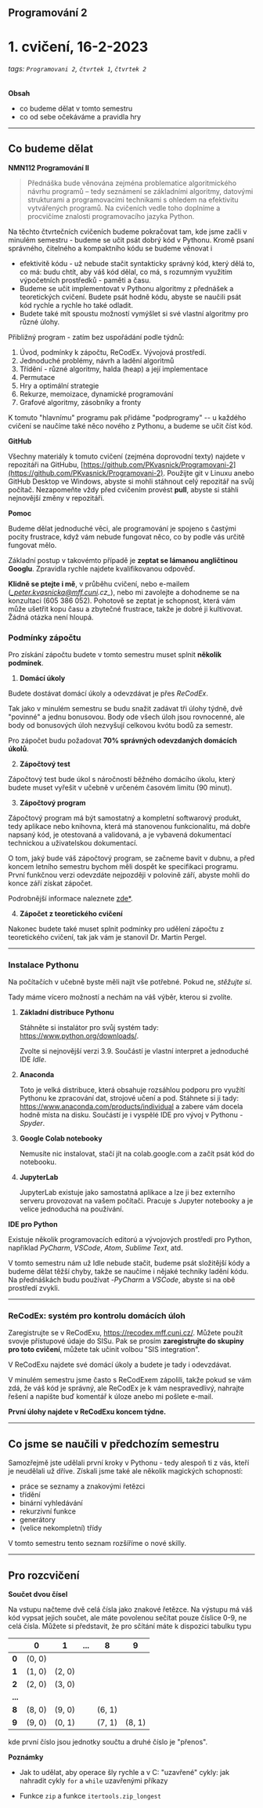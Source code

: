 ## Programování 2

# 1. cvičení, 16-2-2023

###### tags: `Programovani 2`, `čtvrtek 1`, `čtvrtek 2`

**Obsah**

- co budeme dělat v tomto semestru
- co od sebe očekáváme a pravidla hry

---



## Co budeme dělat

**NMN112 Programování II**

> Přednáška bude věnována zejména problematice algoritmického návrhu programů – tedy seznámení se základními algoritmy, datovými strukturami a programovacími technikami s ohledem na efektivitu vytvářených programů. Na cvičeních vedle toho doplníme a procvičíme znalosti programovacího jazyka Python.

Na těchto čtvrtečních cvičeních budeme pokračovat tam, kde jsme začli v minulém semestru - budeme se učit psát dobrý kód v Pythonu. Kromě psaní správného, čitelného a kompaktního kódu se budeme věnovat i 

- efektivitě kódu - už nebude stačit syntakticky správný kód, který dělá to, co má: budu chtít, aby váš kód dělal, co má, s rozumným využitím výpočetních prostředků - paměti a času.
- Budeme se učit implementovat v Pythonu algoritmy z přednášek a teoretických cvičení. Budete psát hodně kódu, abyste se naučili psát kód rychle a rychle ho také odladit.
- Budete také mít spoustu možností vymýšlet si své vlastní algoritmy pro různé úlohy.

Přibližný program - zatím bez uspořádání podle týdnů:

1. Úvod, podmínky k zápočtu, ReCodEx. Vývojová prostředí.
2. Jednoduché problémy, návrh a ladění algoritmů
3. Třídění - různé algoritmy, halda (heap) a její implementace
4. Permutace
5. Hry a optimální strategie
6. Rekurze, memoizace, dynamické programování
7. Grafové algoritmy, zásobníky a fronty

K tomuto "hlavnímu" programu pak přidáme "podprogramy" -- u každého cvičení se naučíme také něco nového z Pythonu, a budeme se učit číst kód. 

**GitHub**

Všechny materiály k tomuto cvičení (zejména doprovodní texty) najdete v repozitáři na GitHubu, [https://github.com/PKvasnick/Programovani-2](https://github.com/PKvasnick/Programovani-2). Použijte git v Linuxu anebo GitHub Desktop ve Windows, abyste si mohli stáhnout celý repozitář na svůj počítač. Nezapomeňte vždy před cvičením provést **pull**, abyste si stáhli nejnovější změny v repozitáři. 

**Pomoc**

Budeme dělat jednoduché věci, ale programování je spojeno s častými pocity frustrace, když vám nebude fungovat něco, co by podle vás určitě fungovat mělo. 

Základní postup v takovémto případě je **zeptat se lámanou angličtinou Googlu**. Zpravidla rychle najdete kvalifikovanou odpověď. 

**Klidně se ptejte i mě**, v průběhu cvičení, nebo e-mailem (*_peter.kvasnicka@mff.cuni.cz_*), nebo mi zavolejte a dohodneme se na konzultaci (605 386 052). Pohotově se zeptat je schopnost, která vám může ušetřit kopu času a zbytečné frustrace, takže je dobré ji kultivovat. Žádná otázka není hloupá.

### Podmínky zápočtu

Pro získání zápočtu budete v tomto semestru muset splnit **několik podmínek**.

1. **Domácí úkoly**

Budete dostávat domácí úkoly a odevzdávat je přes _ReCodEx_. 

Tak jako v minulém semestru se budu snažit zadávat tři úlohy týdně, dvě "povinné" a jednu bonusovou. Body ode všech úloh jsou rovnocenné, ale body od bonusových úloh nezvyšují celkovou kvótu bodů za semestr. 

Pro zápočet budu požadovat **70% správných odevzdaných domácích úkolů**. 

2. **Zápočtový test**

Zápočtový test bude úkol s náročností běžného domácího úkolu, který budete muset vyřešit v učebně v určeném časovém limitu (90 minut).

3. **Zápočtový program**

Zápočtový program má být samostatný a kompletní softwarový produkt, tedy aplikace nebo knihovna, která má stanovenou funkcionalitu, má dobře napsaný kód, je otestovaná a validovaná, a je vybavená dokumentací technickou a uživatelskou dokumentací. 

O tom, jaký bude váš zápočtový program, se začneme bavit v dubnu, a před koncem letního semestru bychom měli dospět ke specifikaci programu. První funkčnou verzi odevzdáte nejpozději v polovině září, abyste mohli do konce září získat zápočet. 

Podrobnější informace naleznete [zde*](https://www2.karlin.mff.cuni.cz/~vlachovsky/NMIN112/zapoctovy_program.html).

[*]: https://www2.karlin.mff.cuni.cz/~vlachovsky/NMIN112/zapoctovy_program.html

4.  **Zápočet z teoretického cvičení**

   Nakonec budete také muset splnit podmínky pro udělení zápočtu z teoretického cvičení, tak jak vám je stanovil Dr. Martin Pergel. 

---

### Instalace Pythonu

Na počítačích v učebně byste měli najít vše potřebné. Pokud ne, *stěžujte si*. 

Tady máme vícero možností a nechám na váš výběr, kterou si zvolíte. 

1. **Základní distribuce Pythonu**

   Stáhněte si instalátor pro svůj systém tady: https://www.python.org/downloads/.

   Zvolte si nejnovější verzi 3.9. Součástí je vlastní interpret a jednoduché IDE _Idle_. 

2. **Anaconda**

   Toto je velká distribuce, která obsahuje rozsáhlou podporu pro využítí Pythonu ke zpracování dat, strojové učení a pod. Stáhnete si ji tady: https://www.anaconda.com/products/individual a zabere vám docela hodně místa na disku. Součástí je i vyspělé IDE pro vývoj v Pythonu - _Spyder_.

3. **Google Colab notebooky**

   Nemusíte nic instalovat, stačí jít na colab.google.com a začít psát kód do notebooku.

4. **JupyterLab** 

   JupyterLab existuje jako samostatná aplikace a lze ji bez externího serveru provozovat na vašem počítači. Pracuje s Jupyter notebooky a je velice jednoduchá na používání. 

**IDE pro Python**

Existuje několik programovacích editorú a vývojových prostředí pro Python, například _PyCharm_, _VSCode_, _Atom_, _Sublime Text_, atd. 

V tomto semestru nám už Idle nebude stačit, budeme psát složitější kódy a budeme dělat těžší chyby, takže se naučíme i nějaké techniky ladění kódu. Na přednáškách budu používat -_PyCharm_ a _VSCode_, abyste si na obě prostředí zvykli. 

---

### ReCodEx: systém pro kontrolu domácích úloh

Zaregistrujte se v ReCodExu, https://recodex.mff.cuni.cz/. Můžete použít svovje přístupové údaje do SISu. Pak se prosím **zaregistrujte do skupiny pro toto cvičení**,  můžete tak učinit volbou "SIS integration". 

V ReCodExu najdete své domácí úkoly a budete je tady i odevzdávat. 

V minulém semestru jsme často s ReCodExem zápolili, takže pokud se vám zdá, že váš kód je správný, ale ReCodEx je k vám nespravedlivý, nahrajte řešení a napište buď komentář k úloze anebo mi pošlete e-mail. 

**První úlohy najdete v ReCodExu koncem týdne.**

---

## Co jsme se naučili v předchozím semestru

Samozřejmě jste udělali první kroky v Pythonu - tedy alespoň ti z vás, kteří je neudělali už dříve. Získali jsme také ale několik magických schopností:

- práce se seznamy a znakovými řetězci
- třídění
- binární vyhledávání
- rekurzivní funkce
- generátory
- (velice nekompletní) třídy

V tomto semestru tento seznam rozšíříme o nové skilly. 

---

## Pro rozcvičení

**Součet dvou čísel**

Na vstupu načteme dvě celá čísla jako znakové řetězce. Na výstupu má váš kód vypsat jejich součet, ale máte povolenou sečítat pouze číslice 0-9, ne celá čísla. Můžete si představit, že pro sčítání máte k dispozici tabulku typu

|         | **0**  | **1**  | **...** | **8**  | **9**  |
| ------- | ------ | ------ | ------- | ------ | ------ |
| **0**   | (0, 0) |        |         |        |        |
| **1**   | (1, 0) | (2, 0) |         |        |        |
| **2**   | (2, 0) | (3, 0) |         |        |        |
| **...** |        |        |         |        |        |
| **8**   | (8, 0) | (9, 0) |         | (6, 1) |        |
| **9**   | (9, 0) | (0, 1) |         | (7, 1) | (8, 1) |

kde první číslo jsou jednotky součtu a druhé číslo je "přenos". 

**Poznámky**

* Jak to udělat, aby operace šly rychle a v C: "uzavřené" cykly: jak nahradit cykly `for` a `while`  uzavřenými příkazy

- Funkce `zip` a funkce `itertools.zip_longest`

  
